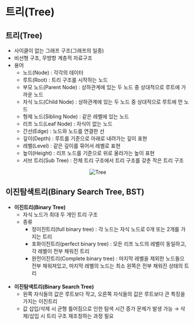 # 트리(Tree)

## **트리(Tree)**

-   사이클이 없는 그래프 구조(그래프의 일종)
-   비선형 구조, 무뱡항 계층적 자료구조
-   용어
    -   노드(Node) : 각각의 데이터
    -   루트(Root) : 트리 구조를 시작하는 노드
    -   부모 노드(Parent Node) : 상하관계에 있는 두 노드 중 상대적으로 루트에 가까운 노드
    -   자식 노드(Child Node) : 상하관계에 있는 두 노드 중 상대적으로 루트에 먼 노드
    -   형제 노드(Sibling Node) : 같은 레벨에 있는 노드
    -   리프 노드(Leaf Node) : 자식이 없는 노드
    -   간선(Edge) : 노드와 노드를 연결한 선
    -   깊이(Depth) : 루트를 기준으로 아래로 내려가는 깊이 표현
    -   레벨(Level) : 같은 깊이를 묶어서 레벨로 표현
    -   높이(Height) : 리프 노드를 기준으로 위로 올라가는 높이 표현
    -   서브 트리(Sub Tree) : 전체 트리 구조에서 트리 구조를 갖춘 작은 트리 구조

<p align="center">
    <img src="https://blog.kakaocdn.net/dn/ciCo3C/btrNwGAZOoc/Ku3UaKVBpb8epdXM2SyORK/img.png" alt="Tree"/>
</p>

## **이진탐색트리(Binary Search Tree, BST)**

-   **이진트리(Binary Tree)**
    -   자식 노드가 최대 두 개인 트리 구조
    -   종류
        -   정이진트리(full binary tree) : 각 노드는 자식 노드로 0개 또는 2개를 가지는 트리
        -   포화이진트리(perfect binary tree) : 모든 리프 노드의 레벨이 동일하고, 각 레벨이 전부 채워진 트리
        -   완전이진트리(Complete binary tree) : 마지막 레벨을 제외한 노드들으 전부 채워져있고, 마지막 레벨의 노드는 최소 왼쪽은 전부 채워진 상태의 트리
<br><br/>
- **이진탐색트리(Binary Search Tree)**
    -   왼쪽 자식들의 값은 루트보다 작고, 오른쪽 자식들의 값은 루트보다 큰 특징을 가지는 이진트리
    -   값 삽입/삭제 시 균형 틀어짐으로 인한 탐색 시간 증가 문제가 발생 가능 → 삭제/삽입 시 트리 구조 재조정하는 과정 필요